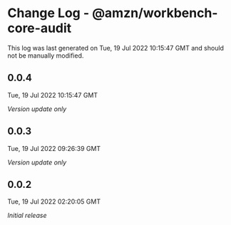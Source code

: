 # Change Log - @amzn/workbench-core-audit

This log was last generated on Tue, 19 Jul 2022 10:15:47 GMT and should not be manually modified.

## 0.0.4
Tue, 19 Jul 2022 10:15:47 GMT

_Version update only_

## 0.0.3
Tue, 19 Jul 2022 09:26:39 GMT

_Version update only_

## 0.0.2
Tue, 19 Jul 2022 02:20:05 GMT

_Initial release_

